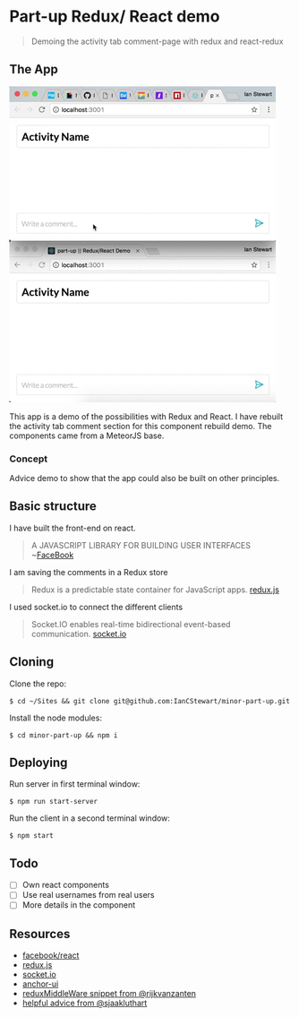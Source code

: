 # Part-up Redux/ React demo
> Demoing the activity tab comment-page with redux and react-redux

## The App
![Demo gif](./demo.gif)

This app is a demo of the possibilities with Redux and React. I have rebuilt the activity tab comment section for this component rebuild demo. The components came from a MeteorJS base.

### Concept
Advice demo to show that the app could also be built on other principles.

## Basic structure
I have built the front-end on react.
> A JAVASCRIPT LIBRARY FOR BUILDING USER INTERFACES ~[FaceBook](https://facebook.github.io/react/)


I am saving the comments in a Redux store
> Redux is a predictable state container for JavaScript apps. [redux.js](http://redux.js.org/#)


I used socket.io to connect the different clients
> Socket.IO enables real-time bidirectional event-based communication. [socket.io](https://socket.io/)

## Cloning
Clone the repo:
```
$ cd ~/Sites && git clone git@github.com:IanCStewart/minor-part-up.git
```

Install the node modules:
```
$ cd minor-part-up && npm i
```

## Deploying
Run server in first terminal window:
```
$ npm run start-server
```

Run the client in a second terminal window:
```
$ npm start
```

## Todo
- [ ] Own react components
- [ ] Use real usernames from real users
- [ ] More details in the component

## Resources
- [facebook/react](https://facebook.github.io/react/)
- [redux.js](http://redux.js.org/#)
- [socket.io](https://socket.io/)
- [anchor-ui](https://github.com/anchorchat/anchor-ui)
- [reduxMiddleWare snippet from @rijkvanzanten](https://gist.github.com/rijkvanzanten/e1f3c04635495f57aa27bfec6ee4be21)
- [helpful advice from @sjaakluthart](https://github.com/sjaakluthart)
